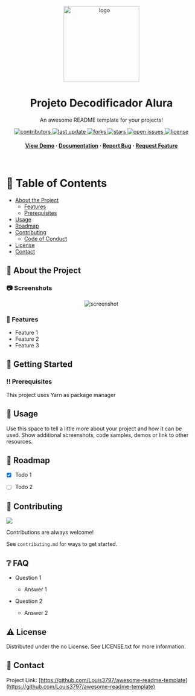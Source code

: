 
<div align="center">

  <img src="assets/logo.png" alt="logo" width="200" height="auto" />
  <h1>Projeto Decodificador Alura</h1>
  
  <p>
    An awesome README template for your projects! 
  </p>
  
  
<!-- Badges -->
<p>
  <a href="https://github.com/Louis3797/awesome-readme-template/graphs/contributors">
    <img src="https://img.shields.io/github/contributors/rrccdd6/Alura-challengeonedecodificador2" alt="contributors" />
  </a>
  <a href="">
    <img src="https://img.shields.io/github/last-commit/rrccdd6/Alura-challengeonedecodificador2" alt="last update" />
  </a>
  <a href="https://github.com/Louis3797/awesome-readme-template/network/members">
    <img src="https://img.shields.io/github/forks/rrccdd6/Alura-challengeonedecodificador2" alt="forks" />
  </a>
  <a href="https://github.com/Louis3797/awesome-readme-template/stargazers">
    <img src="https://img.shields.io/github/stars/rrccdd6/Alura-challengeonedecodificador2" alt="stars" />
  </a>
  <a href="https://github.com/Louis3797/awesome-readme-template/issues/">
    <img src="https://img.shields.io/github/issues/rrccdd6/Alura-challengeonedecodificador2" alt="open issues" />
  </a>
  <a href="https://github.com/Louis3797/awesome-readme-template/blob/master/LICENSE">
    <img src="https://img.shields.io/github/license/rrccdd6/Alura-challengeonedecodificador2.svg" alt="license" />
  </a>
</p>
   
<h4>
    <a href="https://github.com/rrccdd6/Alura-challengeonedecodificador2/">View Demo</a>
  <span> · </span>
    <a href="https://github.com/rrccdd6/Alura-challengeonedecodificador2issues/">Documentation</a>
  <span> · </span>
    <a href="https://github.com/rrccdd6/Alura-challengeonedecodificador2/issues/">Report Bug</a>
  <span> · </span>
    <a href="https://github.com/rrccdd6/Alura-challengeonedecodificador2/issues/">Request Feature</a>
  </h4>
</div>

<br />

<!-- Table of Contents -->
# :notebook_with_decorative_cover: Table of Contents

- [About the Project](#star2-about-the-project)
  * [Features](#dart-features)
  * [Prerequisites](#bangbang-prerequisites)
- [Usage](#eyes-usage)
- [Roadmap](#compass-roadmap)
- [Contributing](#wave-contributing)
  * [Code of Conduct](#scroll-code-of-conduct)
- [License](#warning-license)
- [Contact](#handshake-contact)


  

<!-- About the Project -->
## :star2: About the Project


<!-- Screenshots -->
### :camera: Screenshots

<div align="center"> 
  <img src="https://placehold.co/600x400?text=Your+Screenshot+here" alt="screenshot" />
</div>



<!-- Features -->
### :dart: Features

- Feature 1
- Feature 2
- Feature 3


<!-- Getting Started -->
## 	:toolbox: Getting Started

<!-- Prerequisites -->
### :bangbang: Prerequisites

This project uses Yarn as package manager


<!-- Usage -->
## :eyes: Usage

Use this space to tell a little more about your project and how it can be used. Show additional screenshots, code samples, demos or link to other resources.



<!-- Roadmap -->
## :compass: Roadmap

* [x] Todo 1
* [ ] Todo 2


<!-- Contributing -->
## :wave: Contributing

<a href="https://github.com/Louis3797/awesome-readme-template/graphs/contributors">
  <img src="https://contrib.rocks/image?repo=Louis3797/awesome-readme-template" />
</a>


Contributions are always welcome!

See `contributing.md` for ways to get started.



<!-- FAQ -->
## :grey_question: FAQ

- Question 1

  + Answer 1

- Question 2

  + Answer 2


<!-- License -->
## :warning: License

Distributed under the no License. See LICENSE.txt for more information.


<!-- Contact -->
## :handshake: Contact

Project Link: [https://github.com/Louis3797/awesome-readme-template](https://github.com/Louis3797/awesome-readme-template)



